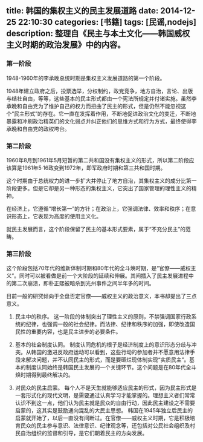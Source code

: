 title: 韩国的集权主义的民主发展道路
date: 2014-12-25 22:10:30
categories: [书籍]
tags: [民谣,nodejs]
description: 整理自《民主与本土文化——韩国威权主义时期的政治发展》中的内容。
---
### 第一阶段

1948-1960年的李承晚总统时期是集权主义发展道路的第一个阶段。

1948年建立政府之后，投票选举，分权制约，政党竞争，地方自治，言论、出版与结社自由，等等，这些基本的民主形式都由一个宪法所规定并付诸实施。虽然李承晚和自由党为了维护自己的权力而扭曲了民主的形式，但是仍然不能忽视这个“民主形式”的存在。它一直在发挥着作用，不断地促进政治文化的变迁，不断地暴露和冲刷政治精英们的文化弱点并纠正他们的思维方式和行为方式，最终使得李承晚和自由党的政权垮台。<!--more-->

### 第二阶段

1960年8月到1961年5月短暂的第二共和国没有集权主义的形式，所以第二阶段应该算是1961年5·16政变到1972年，即军政府时期和第三共和国时期。

这个时期由于总统权力的进一步扩大并停止了地方自治，其集权主义的成分比第一阶段更多。但是它却是另一种形态的集权主义，它突出了国家管理的理性主义的精神。

在经济上，它遵循“增长第一”的方针；在政治上，它强调法律、效率和秩序；在意识形态上，它表现为高度的使用主义化。

就民主发展而言，这个阶段保留了民主的基本形式要素，属于“不充分民主”的范畴。

### 第三阶段
这个阶段包括70年代的维新体制时期和80年代的全斗焕时期，是“官僚——威权主义”。同时可以被看做是前一个大阶段的延续和伸展。其间插入了民主发展进程中的第二次崩溃，即朴正熙被暗杀到光州事件之间半年多的时间。

目前一般的研究倾向于全盘否定官僚——威权主义的政治意义，本书却提出了三点意义。
1. 民主中的秩序。
这一阶段的体制突出了理性主义的原则，不禁强调国家行政系统的纪律，也强调一般的社会纪律。而法律、纪律和秩序的加强，即使改造国民性的重要内容，也是民主进步的必要条件。

2. 基本的社会制度认同。
制度认同危机的根子是经济制度上的意识形态分歧与冲突。从韩国的激进反政府运动可以看到，这些行动的参加者并不愿意用法律手段来解决问题，并不认同民主的形式，而是要砸烂现体制实现“实质民主”。基本的制度认同始终是韩国民主发展的一个关键环节。这个问题是在80年代全斗焕时期得到最终解决的。

3. 对民众的民主启蒙。
每个人不是天生就能够适应民主的形式，因为民主形式是一套形式化的现代文明，是需要通过认真学习才能掌握的。理想主义者们常常认识不到这一点，他们认为民主就是民众的自由行动，因此民主建设之不需要启蒙的，这其实是鼓励通向混乱的大民主思想。
韩国在1945年独立后民主的启蒙就开始了，以后一直没有间断过。在官僚——威权主义时期，它是积极培育民众的民主参与意识、法律意识、纪律观念等，还包括对公民社会组织及村民自治组织的监督和引导，是它们朝着民主的方向发展。

















